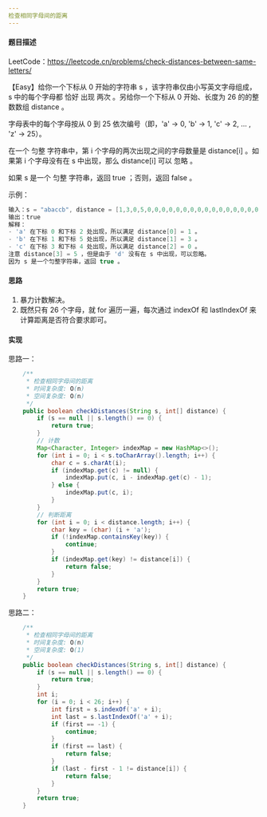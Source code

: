 ```yaml
---
检查相同字母间的距离
---
```


#### 题目描述

LeetCode：https://leetcode.cn/problems/check-distances-between-same-letters/

【Easy】给你一个下标从 0 开始的字符串 s ，该字符串仅由小写英文字母组成，s 中的每个字母都 恰好 出现 两次 。另给你一个下标从 0 开始、长度为 26 的的整数数组 distance 。

字母表中的每个字母按从 0 到 25 依次编号（即，'a' -> 0, 'b' -> 1, 'c' -> 2, ... , 'z' -> 25）。

在一个 匀整 字符串中，第 i 个字母的两次出现之间的字母数量是 distance[i] 。如果第 i 个字母没有在 s 中出现，那么 distance[i] 可以 忽略 。

如果 s 是一个 匀整 字符串，返回 true ；否则，返回 false 。

示例：

```java
输入：s = "abaccb", distance = [1,3,0,5,0,0,0,0,0,0,0,0,0,0,0,0,0,0,0,0,0,0,0,0,0,0]
输出：true
解释：
- 'a' 在下标 0 和下标 2 处出现，所以满足 distance[0] = 1 。
- 'b' 在下标 1 和下标 5 处出现，所以满足 distance[1] = 3 。
- 'c' 在下标 3 和下标 4 处出现，所以满足 distance[2] = 0 。
注意 distance[3] = 5 ，但是由于 'd' 没有在 s 中出现，可以忽略。
因为 s 是一个匀整字符串，返回 true 。
```

#### 思路

1. 暴力计数解决。
2. 既然只有 26 个字母，就 for 遍历一遍，每次通过 indexOf 和 lastIndexOf 来计算距离是否符合要求即可。

#### 实现

思路一：

```java
    /**
     * 检查相同字母间的距离
     * 时间复杂度: O(n)
     * 空间复杂度: O(n)
     */
    public boolean checkDistances(String s, int[] distance) {
        if (s == null || s.length() == 0) {
            return true;
        }
        // 计数
        Map<Character, Integer> indexMap = new HashMap<>();
        for (int i = 0; i < s.toCharArray().length; i++) {
            char c = s.charAt(i);
            if (indexMap.get(c) != null) {
                indexMap.put(c, i - indexMap.get(c) - 1);
            } else {
                indexMap.put(c, i);
            }
        }
        // 判断距离
        for (int i = 0; i < distance.length; i++) {
            char key = (char) (i + 'a');
            if (!indexMap.containsKey(key)) {
                continue;
            }
            if (indexMap.get(key) != distance[i]) {
                return false;
            }
        }
        return true;
    }
```

思路二：

```java
    /**
     * 检查相同字母间的距离
     * 时间复杂度: O(n)
     * 空间复杂度: O(1)
     */
    public boolean checkDistances(String s, int[] distance) {
        if (s == null || s.length() == 0) {
            return true;
        }
        int i;
        for (i = 0; i < 26; i++) {
            int first = s.indexOf('a' + i);
            int last = s.lastIndexOf('a' + i);
            if (first == -1) {
                continue;
            }
            if (first == last) {
                return false;
            }
            if (last - first - 1 != distance[i]) {
                return false;
            }
        }
        return true;
    }
```

